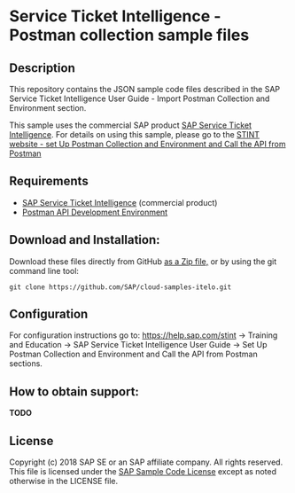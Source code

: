 # Service Ticket Intelligence - Postman collection sample files

## Description

This repository contains the JSON sample code files described in the SAP Service Ticket Intelligence User Guide - Import Postman Collection and Environment section.  

This sample uses the commercial SAP product [SAP Service Ticket Intelligence](https://help.sap.com/viewer/p/SAP_SERVICE_TICKET_INTELLIGENCE).  For details on using this sample, please go to the [STINT website - set Up Postman Collection and Environment and Call the API from Postman](https://help.sap.com/viewer/fb95f4cf368448be94f0eaed1583f491/1807/en-US/2d3018c4cffd4ced9a7c4f9ea5bc0ceb.html)

## Requirements

- [SAP Service Ticket Intelligence](https://www.sap.com/products/service-ticket-intelligence.html) (commercial product)
- [Postman API Development Environment](https://www.getpostman.com/)

## Download and Installation:

Download these files directly from GitHub [as a Zip file,](https://github.com/SAP/cloud-samples-itelo/archive/master.zip) or by using the git command line tool:

    git clone https://github.com/SAP/cloud-samples-itelo.git
  

## Configuration

For configuration instructions go to: https://help.sap.com/stint -> Training and Education -> SAP Service Ticket Intelligence User Guide -> Set Up Postman Collection and Environment and Call the API from Postman sections.

## How to obtain support:

**TODO**

## License

Copyright (c) 2018 SAP SE or an SAP affiliate company. All rights reserved.
This file is licensed under the [SAP Sample Code License](/LICENSE) except as noted otherwise in the LICENSE file.
